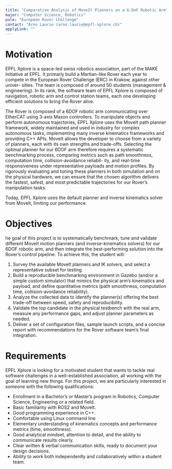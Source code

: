 ```yaml
---
title: "Comparative Analysis of MoveIt Planners on a 6-DoF Robotic Arm"
major: "Computer Science, Robotics"
pole: "European Rover Challenge"
contact: "Arno Laurie (arno.laurie@epfl-xplore.ch)"
applyLink: ""
---
```


# Motivation

EPFL Xplore is a space-led swiss robotics association, part of the MAKE Initiative at EPFL. It primarly build a
Martian-like Rover each year to compete in the European Rover Challenge (ERC) in Krakow, against other univer-
sities. The team is composed of around 50 students (management & engineering). In its rank, the software team
of EPFL Xplore is composed of navigation, robotic arm and control station teams, each one developing efficient
solutions to bring the Rover alive.

The Rover is composed of a 6DOF robotic arm communicating over EtherCAT using 3-axis Maxon controllers. To
manipulate objects and perform autonomous trajectories, EPFL Xplore uses the MoveIt path planner framework,
widely maintained and used in industry for complex autonomous tasks, implementing many inverse kinematics
frameworks and providing C++ APIs. MoveIt allows the developer to choose from a variety of planners, each with
its own strengths and trade-offs. Selecting the optimal planner for our 6DOF arm therefore requires a systematic
benchmarking process, comparing metrics such as path smoothness, computation time, collision-avoidance reliabil-
ity, and real-time responsiveness under representative payloads and motion profiles. By rigorously evaluating and
tuning these planners in both simulation and on the physical hardware, we can ensure that the chosen algorithm
delivers the fastest, safest, and most predictable trajectories for our Rover’s manipulation tasks.

Today, EPFL Xplore uses the default planner and inverse kinematics solver from MoveIt, limiting our performance.

# Objectives

he goal of this project is to systematically benchmark, tune and validate different MoveIt motion planners (and
inverse-kinematics solvers) for our 6DOF robotic arm, and then integrate the best-performing solution into the
Rover’s control pipeline. To achieve this, the student will:

1. Survey the available MoveIt planners and IK solvers, and select a representative subset for testing.
2. Build a reproducible benchmarking environment in Gazebo (and/or a simple custom simulator) that mimics
the physical arm’s kinematics and payload, and define quantitative metrics (path smoothness, computation
time, collision-avoidance reliability).
3. Analyze the collected data to identify the planner(s) offering the best trade-off between speed, safety and
reproducibility.
4. Validate the top candidate in the physical testbench with the real arm, measure any performance gaps, and
adjust planner parameters as needed.
5. Deliver a set of configuration files, sample launch scripts, and a concise report with recommendations for the
Rover software team’s final integration.

# Requirements

EPFL Xplore is looking for a motivated student that wants to tackle real software challenges in a well-established
association, all working with the goal of learning new things. For this project, we are particularly interested in
someone with the following qualifications:
- Enrollment in a Bachelor’s or Master’s program in Robotics, Computer Science, Engineering or a related
field.
- Basic familiarity with ROS2 and MoveIt.
- Good programming experience in C++.
- Comfortable using Linux command line
- Elementary understanding of kinematics concepts and performance metrics (time, smoothness).
- Good analytical mindset, attention to detail, and the ability to communicate results clearly.
- Clear written & verbal communication skills, ready to document your design decisions.
- Ability to work both independently and collaboratively within a student team.